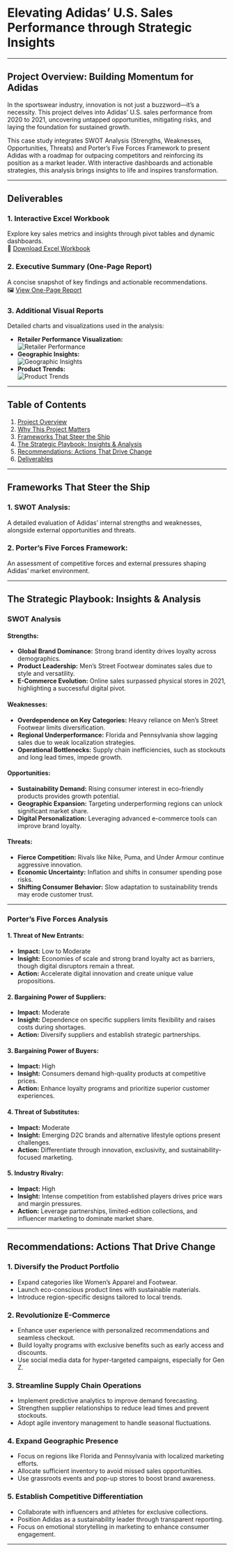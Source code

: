 # Elevating Adidas’ U.S. Sales Performance through Strategic Insights  

---

## Project Overview: Building Momentum for Adidas  

In the sportswear industry, innovation is not just a buzzword—it’s a necessity. This project delves into Adidas’ U.S. sales performance from 2020 to 2021, uncovering untapped opportunities, mitigating risks, and laying the foundation for sustained growth.  

This case study integrates SWOT Analysis (Strengths, Weaknesses, Opportunities, Threats) and Porter’s Five Forces Framework to present Adidas with a roadmap for outpacing competitors and reinforcing its position as a market leader. With interactive dashboards and actionable strategies, this analysis brings insights to life and inspires transformation.  

---

## Deliverables  

### 1. Interactive Excel Workbook  
Explore key sales metrics and insights through pivot tables and dynamic dashboards.  
📂 [Download Excel Workbook](https://github.com/Soukaradi/adidas-sales/blob/main/Adidas%20Sales%20Analysis%20with%20reports%20.xlsx)  

### 2. Executive Summary (One-Page Report)  
A concise snapshot of key findings and actionable recommendations.  
🖼️ [View One-Page Report](https://github.com/Soukaradi/adidas-sales/blob/main/Adidasshortreport.png)  

### 3. Additional Visual Reports  
Detailed charts and visualizations used in the analysis:  
- **Retailer Performance Visualization:**  
  ![Retailer Performance](https://github.com/Soukaradi/adidas-sales/blob/main/Screenshot%202025-01-26%20192902.png)  
- **Geographic Insights:**  
  ![Geographic Insights](https://github.com/Soukaradi/adidas-sales/blob/main/Screenshot%202025-01-26%20192930.png)  
- **Product Trends:**  
  ![Product Trends](https://github.com/Soukaradi/adidas-sales/blob/main/Screenshot%202025-01-26%20200047.png)  

---

## Table of Contents  

1. [Project Overview](#project-overview-building-momentum-for-adidas)  
2. [Why This Project Matters](#why-this-project-matters)  
3. [Frameworks That Steer the Ship](#frameworks-that-steer-the-ship)  
4. [The Strategic Playbook: Insights & Analysis](#the-strategic-playbook-insights--analysis)  
5. [Recommendations: Actions That Drive Change](#recommendations-actions-that-drive-change)  
6. [Deliverables](#deliverables)  

---

## Frameworks That Steer the Ship  

### **1. SWOT Analysis:**  
A detailed evaluation of Adidas’ internal strengths and weaknesses, alongside external opportunities and threats.  

### **2. Porter’s Five Forces Framework:**  
An assessment of competitive forces and external pressures shaping Adidas’ market environment.  

---

## The Strategic Playbook: Insights & Analysis  

### **SWOT Analysis**  

#### **Strengths:**  
- **Global Brand Dominance:** Strong brand identity drives loyalty across demographics.  
- **Product Leadership:** Men’s Street Footwear dominates sales due to style and versatility.  
- **E-Commerce Evolution:** Online sales surpassed physical stores in 2021, highlighting a successful digital pivot.  

#### **Weaknesses:**  
- **Overdependence on Key Categories:** Heavy reliance on Men’s Street Footwear limits diversification.  
- **Regional Underperformance:** Florida and Pennsylvania show lagging sales due to weak localization strategies.  
- **Operational Bottlenecks:** Supply chain inefficiencies, such as stockouts and long lead times, impede growth.  

#### **Opportunities:**  
- **Sustainability Demand:** Rising consumer interest in eco-friendly products provides growth potential.  
- **Geographic Expansion:** Targeting underperforming regions can unlock significant market share.  
- **Digital Personalization:** Leveraging advanced e-commerce tools can improve brand loyalty.  

#### **Threats:**  
- **Fierce Competition:** Rivals like Nike, Puma, and Under Armour continue aggressive innovation.  
- **Economic Uncertainty:** Inflation and shifts in consumer spending pose risks.  
- **Shifting Consumer Behavior:** Slow adaptation to sustainability trends may erode customer trust.  

---

### **Porter’s Five Forces Analysis**  

#### **1. Threat of New Entrants:**  
- **Impact:** Low to Moderate  
- **Insight:** Economies of scale and strong brand loyalty act as barriers, though digital disruptors remain a threat.  
- **Action:** Accelerate digital innovation and create unique value propositions.  

#### **2. Bargaining Power of Suppliers:**  
- **Impact:** Moderate  
- **Insight:** Dependence on specific suppliers limits flexibility and raises costs during shortages.  
- **Action:** Diversify suppliers and establish strategic partnerships.  

#### **3. Bargaining Power of Buyers:**  
- **Impact:** High  
- **Insight:** Consumers demand high-quality products at competitive prices.  
- **Action:** Enhance loyalty programs and prioritize superior customer experiences.  

#### **4. Threat of Substitutes:**  
- **Impact:** Moderate  
- **Insight:** Emerging D2C brands and alternative lifestyle options present challenges.  
- **Action:** Differentiate through innovation, exclusivity, and sustainability-focused marketing.  

#### **5. Industry Rivalry:**  
- **Impact:** High  
- **Insight:** Intense competition from established players drives price wars and margin pressures.  
- **Action:** Leverage partnerships, limited-edition collections, and influencer marketing to dominate market share.  

---

## Recommendations: Actions That Drive Change  

### 1. **Diversify the Product Portfolio**  
- Expand categories like Women’s Apparel and Footwear.  
- Launch eco-conscious product lines with sustainable materials.  
- Introduce region-specific designs tailored to local trends.  

### 2. **Revolutionize E-Commerce**  
- Enhance user experience with personalized recommendations and seamless checkout.  
- Build loyalty programs with exclusive benefits such as early access and discounts.  
- Use social media data for hyper-targeted campaigns, especially for Gen Z.  

### 3. **Streamline Supply Chain Operations**  
- Implement predictive analytics to improve demand forecasting.  
- Strengthen supplier relationships to reduce lead times and prevent stockouts.  
- Adopt agile inventory management to handle seasonal fluctuations.  

### 4. **Expand Geographic Presence**  
- Focus on regions like Florida and Pennsylvania with localized marketing efforts.  
- Allocate sufficient inventory to avoid missed sales opportunities.  
- Use grassroots events and pop-up stores to boost brand awareness.  

### 5. **Establish Competitive Differentiation**  
- Collaborate with influencers and athletes for exclusive collections.  
- Position Adidas as a sustainability leader through transparent reporting.  
- Focus on emotional storytelling in marketing to enhance consumer engagement.  

---
